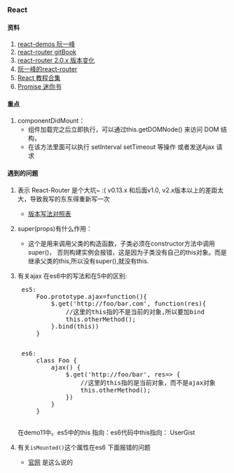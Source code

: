 ### React


#### 资料
1. [react-demos 阮一峰](https://github.com/ruanyf/react-demos/)
1. [react-router gitBook](https://react-guide.github.io/react-router-cn/docs/Introduction.html)
2. [react-router 2.0.x 版本变化](https://github.com/reactjs/react-router/blob/master/upgrade-guides/v2.0.0.md#using-history-with-router)
3. [阮一峰的react-router](http://www.ruanyifeng.com/blog/2016/05/react_router.html)
4. [React 教程合集](http://react-china.org/c/jiao-cheng)
5. [Promise 迷你书](http://liubin.org/promises-book)


#### 重点
1. componentDidMount： 
	* 组件加载完之后立即执行，可以通过this.getDOMNode() 来访问 DOM 结构，
  	* 在该方法里面可以执行 setInterval setTimeout 等操作 或者发送Ajax 请求 

#### 遇到的问题
1. 表示 React-Router  是个大坑~ :( v0.13.x  和后面v1.0, v2.x版本以上的差距太大，导致我写的东东得重新写一次
	* [版本写法对照表](https://github.com/reactjs/react-router/blob/832c42946c874fe56ffde0066b1088054311cb98/CHANGES.md)  
2. super(props)有什么作用：
	* 这个是用来调用父类的构造函数，子类必须在constructor方法中调用 super()， 否则构建实例会报错，这是因为子类没有自己的this对象。而是继承父类的this,所以没有super(),就没有this.
3. 有关ajax 在es6中的写法和在5中的区别:
	<pre>
	es5:
		Foo.prototype.ajax=function(){
			$.get('http://foo/bar.com', function(res){
				//这里的this指的不是当前的对象,所以要加bind
				this.otherMethod();
			}.bind(this))
		}
	</pre>
	<pre>
	es6:
		class Foo {
			ajax() {
				$.get('http://foo/bar', res=> {
					//这里的this指的是当前对象，而不是ajax对象
					this.otherMethod();
				})
			}
		}
	</pre>


	在demo11中。es5中的this 指向：es6代码中this指向： UserGist

4. 有关<code>isMounted()</code>这个属性在es6 下面报错的问题
	* [官网](https://facebook.github.io/react/blog/2015/12/16/ismounted-antipattern.html) 是这么说的
	





